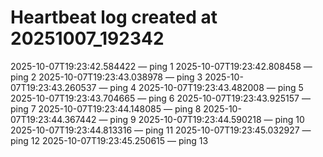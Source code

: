 # Heartbeat log created at 20251007_192342
2025-10-07T19:23:42.584422 — ping 1
2025-10-07T19:23:42.808458 — ping 2
2025-10-07T19:23:43.038978 — ping 3
2025-10-07T19:23:43.260537 — ping 4
2025-10-07T19:23:43.482008 — ping 5
2025-10-07T19:23:43.704665 — ping 6
2025-10-07T19:23:43.925157 — ping 7
2025-10-07T19:23:44.148085 — ping 8
2025-10-07T19:23:44.367442 — ping 9
2025-10-07T19:23:44.590218 — ping 10
2025-10-07T19:23:44.813316 — ping 11
2025-10-07T19:23:45.032927 — ping 12
2025-10-07T19:23:45.250615 — ping 13
